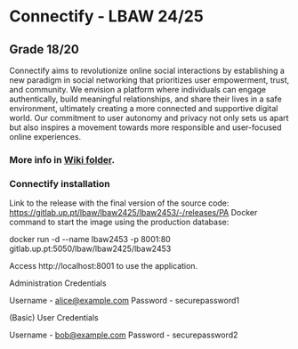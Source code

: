 # Connectify - LBAW 24/25
## Grade 18/20
Connectify aims to revolutionize online social interactions by establishing a new paradigm in social networking that prioritizes user empowerment, trust, and community. We envision a platform where individuals can engage authentically, build meaningful relationships, and share their lives in a safe environment, ultimately creating a more connected and supportive digital world. Our commitment to user autonomy and privacy not only sets us apart but also inspires a movement towards more responsible and user-focused online experiences.


### More info in [Wiki folder](https://github.com/mariajvieira/feup-lbaw-connectify/tree/main/Wiki).



### Connectify installation

Link to the release with the final version of the source code: https://gitlab.up.pt/lbaw/lbaw2425/lbaw2453/-/releases/PA
Docker command to start the image using the production database:

docker run -d --name lbaw2453 -p 8001:80 gitlab.up.pt:5050/lbaw/lbaw2425/lbaw2453

Access http://localhost:8001 to use the application.

Administration Credentials

Username - alice@example.com
Password - securepassword1

(Basic) User Credentials

Username - bob@example.com
Password - securepassword2
